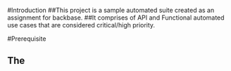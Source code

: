 #Introduction
##This project is a sample automated suite created as an assignment for backbase.
##It comprises of API and Functional automated use cases that are considered critical/high priority.

#Prerequisite
## The 
